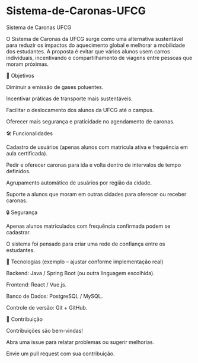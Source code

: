 # Sistema-de-Caronas-UFCG
Sistema de Caronas UFCG

O Sistema de Caronas da UFCG surge como uma alternativa sustentável para reduzir os impactos do aquecimento global e melhorar a mobilidade dos estudantes.
A proposta é evitar que vários alunos usem carros individuais, incentivando o compartilhamento de viagens entre pessoas que moram próximas.

🌱 Objetivos

Diminuir a emissão de gases poluentes.

Incentivar práticas de transporte mais sustentáveis.

Facilitar o deslocamento dos alunos da UFCG até o campus.

Oferecer mais segurança e praticidade no agendamento de caronas.

🛠️ Funcionalidades

Cadastro de usuários (apenas alunos com matrícula ativa e frequência em aula certificada).

Pedir e oferecer caronas para ida e volta dentro de intervalos de tempo definidos.

Agrupamento automático de usuários por região da cidade.

Suporte a alunos que moram em outras cidades para oferecer ou receber caronas.

🔒 Segurança

Apenas alunos matriculados com frequência confirmada podem se cadastrar.

O sistema foi pensado para criar uma rede de confiança entre os estudantes.

🚀 Tecnologias (exemplo – ajustar conforme implementação real)

Backend: Java / Spring Boot (ou outra linguagem escolhida).

Frontend: React / Vue.js.

Banco de Dados: PostgreSQL / MySQL.

Controle de versão: Git + GitHub.

🤝 Contribuição

Contribuições são bem-vindas!

Abra uma issue para relatar problemas ou sugerir melhorias.

Envie um pull request com sua contribuição.
